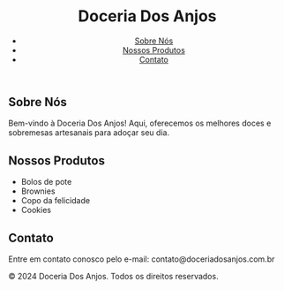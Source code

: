 
<!DOCTYPE html>
<html lang="pt-BR">
<head>
    <meta charset="UTF-8">
    <meta name="viewport" content="width=device-width, initial-scale=1.0">
    <title>Doceria Dos Anjos</title>
    <link rel="stylesheet" href="styles.css">
</head>
<body>
    <header>
        <h1>Doceria Dos Anjos</h1>
        <nav>
            <ul>
                <li><a href="#sobre">Sobre Nós</a></li>
                <li><a href="#produtos">Nossos Produtos</a></li>
                <li><a href="#contato">Contato</a></li>
            </ul>
        </nav>
    </header>
    <section id="sobre">
        <h2>Sobre Nós</h2>
        <p>Bem-vindo à Doceria Dos Anjos! Aqui, oferecemos os melhores doces e sobremesas artesanais para adoçar seu dia.</p>
    </section>
    <section id="produtos">
        <h2>Nossos Produtos</h2>
        <ul>
            <li>Bolos de pote</li>
            <li>Brownies</li>
            <li>Copo da felicidade</li></li>
            <li>Cookies</li>
        </ul>
    </section>
    <section id="contato">
        <h2>Contato</h2>
        <p>Entre em contato conosco pelo e-mail: contato@doceriadosanjos.com.br</p>
    </section>
    <footer>
        <p>&copy; 2024 Doceria Dos Anjos. Todos os direitos reservados.</p>
    </footer>
</body>
</html>
